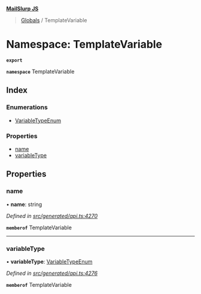 **[MailSlurp JS](../README.md)**

> [Globals](../README.md) / TemplateVariable

# Namespace: TemplateVariable

**`export`** 

**`namespace`** TemplateVariable

## Index

### Enumerations

* [VariableTypeEnum](../enums/templatevariable.variabletypeenum.md)

### Properties

* [name](templatevariable.md#name)
* [variableType](templatevariable.md#variabletype)

## Properties

### name

•  **name**: string

*Defined in [src/generated/api.ts:4270](https://github.com/mailslurp/mailslurp-client/blob/8d5c17f/src/generated/api.ts#L4270)*

**`memberof`** TemplateVariable

___

### variableType

•  **variableType**: [VariableTypeEnum](../enums/templatevariable.variabletypeenum.md)

*Defined in [src/generated/api.ts:4276](https://github.com/mailslurp/mailslurp-client/blob/8d5c17f/src/generated/api.ts#L4276)*

**`memberof`** TemplateVariable
